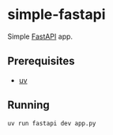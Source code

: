 # simple-fastapi

Simple [FastAPI] app.

## Prerequisites

- [uv]

## Running

```shell
uv run fastapi dev app.py
```

[FastAPI]: https://fastapi.tiangolo.com "FastAPI"
[OpenShift]: https://www.redhat.com/en/technologies/cloud-computing/openshift "RedHat OpenShift"
[uv]: https://docs.astral.sh/uv/ "uv"

